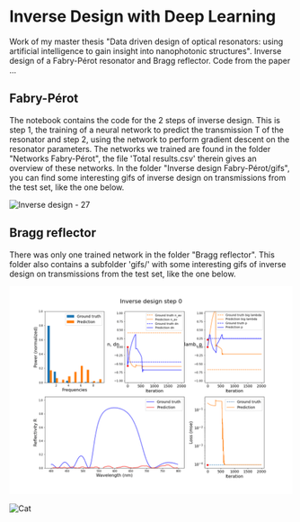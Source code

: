 # Inverse Design with Deep Learning

Work of my master thesis "Data driven design of optical resonators: using artificial intelligence to gain insight into nanophotonic structures". Inverse design of a Fabry-Pérot resonator and Bragg reflector. Code from the paper ...

## Fabry-Pérot

The notebook contains the code for the 2 steps of inverse design. This is step 1, the training of a neural network to predict the transmission T of the resonator and step 2, using the network to perform gradient descent on the resonator parameters. The networks we trained are found in the folder "Networks Fabry-Pérot", the file 'Total results.csv' therein gives an overview of these networks. In the folder "Inverse design Fabry-Pérot/gifs", you can find some interesting gifs of inverse design on transmissions from the test set, like the one below.

![Inverse design - 27](https://github.com/Joeri38/inverse-design/blob/master/Inverse%20design%20Fabry-P%C3%A9rot/gifs/Inverse%20design%20-%2027.gif)

## Bragg reflector

There was only one trained network in the folder "Bragg reflector". This folder also contains a subfolder 'gifs/' with some interesting gifs of inverse design on transmissions from the test set, like the one below.

![Inverse design - 6921](https://github.com/Joeri38/inverse-design/blob/master/Bragg%20reflector/gifs/Inverse%20design%20-%20transmission%206921.gif)

![Cat](https://media.giphy.com/media/vFKqnCdLPNOKc/giphy.gif)
